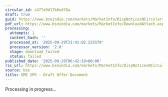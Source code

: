 ```yaml
---
circular_id: c477e9d17b0ed78a
draft: true
guid: https://www.bseindia.com/markets/MarketInfo/DispNoticesNCirculars.aspx?Noticeid={CA744B92-3AA8-415B-8709-B0BB8C4A9F2B}&noticeno=20250929-7&dt=09/29/2025&icount=7&totcount=87&flag=0
pdf_url: https://www.bseindia.com/markets/MarketInfo/DownloadAttach.aspx?id=20250929-7&attachedId=
processing:
  attempts: 1
  content_hash: ''
  processed_at: '2025-09-29T21:41:02.233179'
  processor_version: '2.0'
  stage: download_failed
  status: failed
published_date: '2025-09-29T06:42:19+00:00'
rss_url: https://www.bseindia.com/markets/MarketInfo/DispNoticesNCirculars.aspx?Noticeid={CA744B92-3AA8-415B-8709-B0BB8C4A9F2B}&noticeno=20250929-7&dt=09/29/2025&icount=7&totcount=87&flag=0
source: bse
title: SME IPO - Draft Offer Document
---
```


Processing in progress...